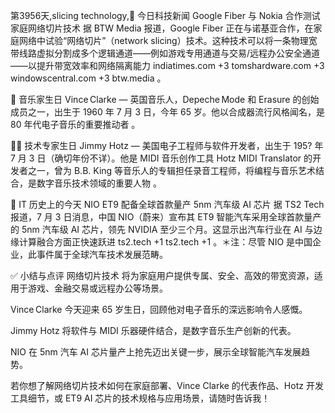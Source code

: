 第3956天,slicing technology,📰 今日科技新闻
Google Fiber 与 Nokia 合作测试家庭网络切片技术
据 BTW Media 报道，Google Fiber 正在与诺基亚合作，在家庭网络中试验“网络切片”（network slicing）技术。这种技术可以将一条物理宽带线路虚拟分割成多个逻辑通道——例如游戏专用通道与交易/远程办公安全通道——以提升带宽效率和网络隔离能力 
indiatimes.com
+3
tomshardware.com
+3
windowscentral.com
+3
btw.media
。

🎵 音乐家生日
Vince Clarke — 英国音乐人，Depeche Mode 和 Erasure 的创始成员之一，出生于 1960 年 7 月 3 日，今年 65 岁。他以合成器流行风格闻名，是 80 年代电子音乐的重要推动者 。

👨‍💻 技术专家生日
Jimmy Hotz — 美国电子工程师与软件开发者，出生于 195? 年 7 月 3 日（确切年份不详）。他是 MIDI 音乐创作工具 Hotz MIDI Translator 的开发者之一，曾为 B.B. King 等音乐人的专辑担任录音工程师，将编程与音乐艺术结合，是数字音乐技术领域的重要人物 。

📜 IT 历史上的今天
NIO ET9 配备全球首款量产 5nm 汽车级 AI 芯片
据 TS2 Tech 报道，7 月 3 日消息，中国 NIO（蔚来）宣布其 ET9 智能汽车采用全球首款量产的 5nm 汽车级 AI 芯片，领先 NVIDIA 至少三个月。这显示出汽车行业在 AI 与边缘计算融合方面正快速跃进 
ts2.tech
+1
ts2.tech
+1
。＊注：尽管 NIO 是中国企业，此事件属于全球汽车技术发展范畴。

✅ 小结与点评
网络切片技术 将为家庭用户提供专属、安全、高效的带宽资源，适用于游戏、金融交易或远程办公等场景。

Vince Clarke 今天迎来 65 岁生日，回顾他对电子音乐的深远影响令人感慨。

Jimmy Hotz 将软件与 MIDI 乐器硬件结合，是数字音乐生产创新的代表。

NIO 在 5nm 汽车 AI 芯片量产上抢先迈出关键一步，展示全球智能汽车发展趋势。

若你想了解网络切片技术如何在家庭部署、Vince Clarke 的代表作品、Hotz 开发工具细节，或 ET9 AI 芯片的技术规格与应用场景，请随时告诉我！

